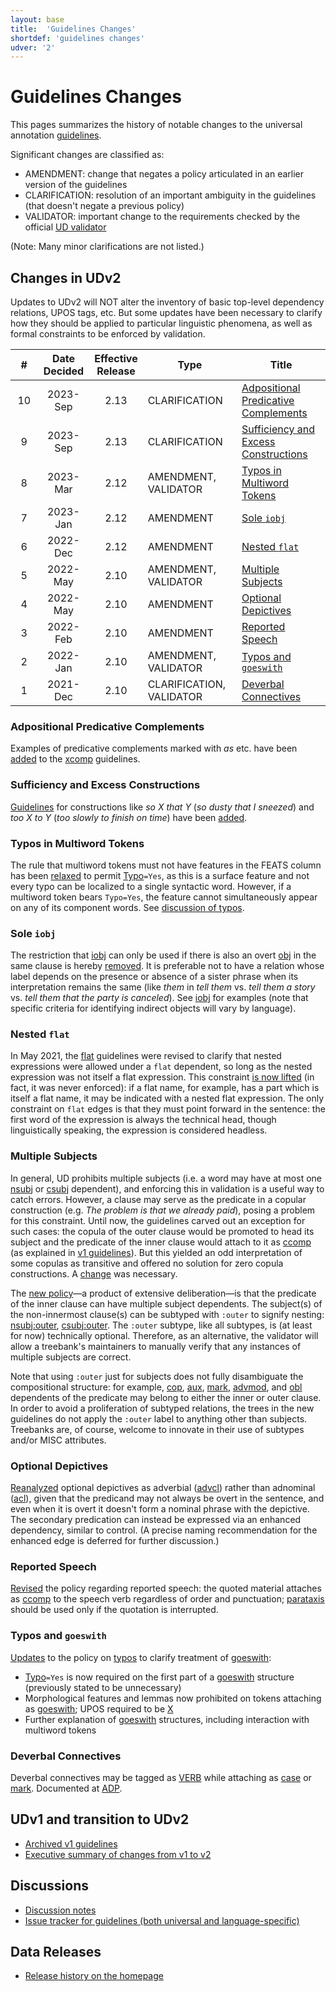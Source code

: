 ```yaml
---
layout: base
title:  'Guidelines Changes'
shortdef: 'guidelines changes'
udver: '2'
---
```


# Guidelines Changes

This pages summarizes the history of notable changes to the universal annotation [guidelines](guidelines.html).

Significant changes are classified as: 
- AMENDMENT: change that negates a policy articulated in an earlier version of the guidelines
- CLARIFICATION: resolution of an important ambiguity in the guidelines (that doesn't negate a previous policy)
- VALIDATOR: important change to the requirements checked by the official [UD validator](https://github.com/UniversalDependencies/tools/)

(Note: Many minor clarifications are not listed.)

## Changes in UDv2

Updates to UDv2 will NOT alter the inventory of basic top-level dependency relations, UPOS tags, etc. 
But some updates have been necessary to clarify how they should be applied to particular linguistic phenomena, as well as formal constraints to be enforced by validation.


| &nbsp;&nbsp;#&nbsp;&nbsp; | Date<br>Decided | Effective<Br>Release | Type                     | Title                                         |
|:-:|:------------:|:-----------------:|--------------------------|-----------------------------------------------|
|10 | 2023-Sep     | 2.13              | CLARIFICATION            | [Adpositional Predicative Complements](#adpositional-predicative-complements)  |
| 9 | 2023-Sep     | 2.13              | CLARIFICATION            | [Sufficiency and Excess Constructions](#sufficiency-and-excess-constructions)  |
| 8 | 2023-Mar     | 2.12              | AMENDMENT, VALIDATOR     | [Typos in Multiword Tokens](#typos-in-multiword-tokens)  |
| 7 | 2023-Jan     | 2.12              | AMENDMENT                | [Sole `iobj`](#sole-iobj)                     |
| 6 | 2022-Dec     | 2.12              | AMENDMENT                | [Nested `flat`](#nested-flat)                 |
| 5 | 2022-May     | 2.10              | AMENDMENT, VALIDATOR     | [Multiple Subjects](#multiple-subjects)       |
| 4 | 2022-May     | 2.10              | AMENDMENT                | [Optional Depictives](#optional-depictives)   |
| 3 | 2022-Feb     | 2.10              | AMENDMENT                | [Reported Speech](#reported-speech)           |
| 2 | 2022-Jan     | 2.10              | AMENDMENT, VALIDATOR     | [Typos and `goeswith`](#typos-and-goeswith)   |
| 1 | 2021-Dec     | 2.10              | CLARIFICATION, VALIDATOR | [Deverbal Connectives](#deverbal-connectives) |

### Adpositional Predicative Complements

Examples of predicative complements marked with *as* etc. have been [added](https://github.com/UniversalDependencies/docs/compare/2a3ac4d374932411df18d9e3554475147ce0cccb...f6be3292e733f73fd838347a7602ce407742fb88) to the [xcomp]() guidelines.

### Sufficiency and Excess Constructions

[Guidelines](/u/overview/specific-syntax.html#sufficiency-and-excess) for constructions like *so X that Y* (*so dusty that I sneezed*) and *too X to Y* (*too slowly to finish on time*) have been [added](https://github.com/UniversalDependencies/docs/commit/c3dcd63a80bf9fda1d32275179e3a2e3f27724b4).

### Typos in Multiword Tokens

The rule that multiword tokens must not have features in the FEATS column has been [relaxed](https://github.com/UniversalDependencies/docs/commit/609ddf20d5afb080d8feb2595231231137073097) to permit [Typo]()`=Yes`, as this is a surface feature and not every typo can be localized to a single syntactic word.
However, if a multiword token bears `Typo=Yes`, the feature cannot simultaneously appear on any of its component words.
See [discussion of typos](/u/overview/typos.html#misspelled-multiword-token).

### Sole `iobj`

The restriction that [iobj]() can only be used if there is also an overt [obj]() in the same clause is hereby [removed](https://github.com/UniversalDependencies/docs/issues/916). 
It is preferable not to have a relation whose label depends on the presence or absence of a sister phrase 
when its interpretation remains the same (like *them* in *tell them* vs. *tell them a story* vs. *tell them that the party is canceled*).
See [iobj]() for examples (note that specific criteria for identifying indirect objects will vary by language).

### Nested `flat`
  
In May 2021, the [flat]() guidelines were revised to clarify that nested expressions were allowed under a `flat` dependent, 
so long as the nested expression was not itself a flat expression. 
This constraint [is now lifted](https://github.com/UniversalDependencies/docs/commit/42023bd) (in fact, it was never enforced): 
if a flat name, for example, has a part which is itself a flat name, it may be indicated with a nested flat expression. 
The only constraint on `flat` edges is that they must point forward in the sentence: 
the first word of the expression is always the technical head, though linguistically speaking, the expression is considered headless.
  
### Multiple Subjects

In general, UD prohibits multiple subjects (i.e. a word may have at most one [nsubj]() or [csubj]() dependent), 
and enforcing this in validation is a useful way to catch errors.
However, a clause may serve as the predicate in a copular construction (e.g. _The problem is that we already paid_), posing a problem for this constraint.
Until now, the guidelines carved out an exception for such cases: the copula of the outer clause
would be promoted to head its subject and the predicate of the inner clause would attach to it as [ccomp]() (as explained in [v1 guidelines](/docsv1/u/dep/ccomp.html)).
But this yielded an odd interpretation of some copulas as transitive and offered no solution for zero copula constructions.
A [change](https://github.com/UniversalDependencies/docs/pull/868) was necessary.

The [new policy](/u/overview/complex-syntax.html#predicate-clauses)—a product of extensive deliberation—is that the predicate of the inner clause can have multiple subject dependents. 
The subject(s) of the non-innermost clause(s) can be subtyped with `:outer` to signify nesting: [nsubj:outer](), [csubj:outer](). 
The `:outer` subtype, like all subtypes, is (at least for now) technically optional.
Therefore, as an alternative, the validator will allow a treebank's maintainers to manually verify that 
any instances of multiple subjects are correct.
  
Note that using `:outer` just for subjects does not fully disambiguate the compositional structure: 
for example, [cop](), [aux](), [mark](), [advmod](), and [obl]() dependents of the predicate may belong to either the inner or outer clause. 
In order to avoid a proliferation of subtyped relations, the trees in the new guidelines do not apply the `:outer` label to anything other than subjects.
Treebanks are, of course, welcome to innovate in their use of subtypes and/or MISC attributes.  

### Optional Depictives

[Reanalyzed](https://github.com/UniversalDependencies/docs/pull/866) optional depictives as adverbial ([advcl]()) rather than adnominal ([acl]()), given that the predicand may not always be overt in the sentence, and even when it is overt it doesn't form a nominal phrase with the depictive. The secondary predication can instead be expressed via an enhanced dependency, similar to control. (A precise naming recommendation for the enhanced edge is deferred for further discussion.)
  
### Reported Speech

[Revised](https://github.com/UniversalDependencies/docs/pull/850) the policy regarding reported speech: the quoted material attaches as [ccomp]() to the speech verb regardless of order and punctuation; [parataxis]() should be used only if the quotation is interrupted.

### Typos and `goeswith`

[Updates](https://github.com/UniversalDependencies/docs/pull/838) to the policy on [typos](u/overview/typos.html) to clarify treatment of [goeswith]():
   * [Typo]()`=Yes` is now required on the first part of a [goeswith]() structure (previously stated to be unnecessary)
   * Morphological features and lemmas now prohibited on tokens attaching as [goeswith](); UPOS required to be [X]()
   * Further explanation of [goeswith]() structures, including interaction with multiword tokens

### Deverbal Connectives

Deverbal connectives may be tagged as [VERB]() while attaching as [case]() or [mark](). Documented at [ADP]().

## UDv1 and transition to UDv2

- [Archived v1 guidelines](/docsv1/)
- [Executive summary of changes from v1 to v2](/v2/summary.html)

## Discussions

- [Discussion notes](/discussion.html)
- [Issue tracker for guidelines (both universal and language-specific)](https://github.com/UniversalDependencies/docs/issues)

## Data Releases

- [Release history on the homepage](/#download)
